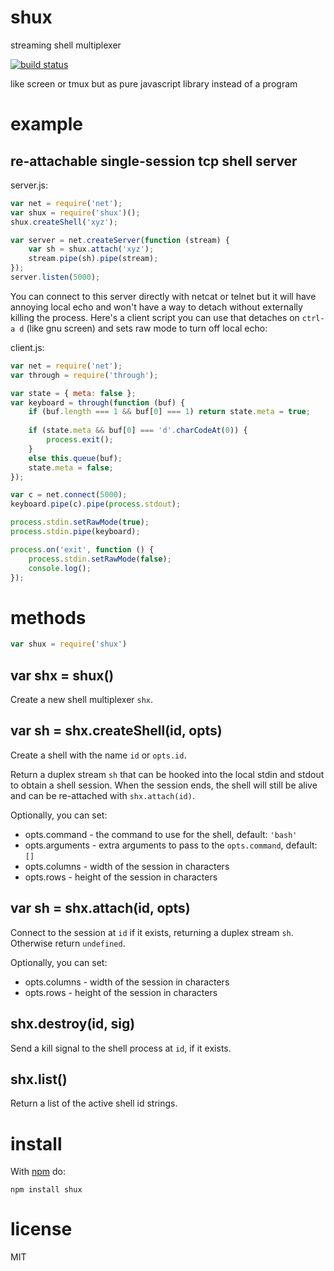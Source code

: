 # shux

streaming shell multiplexer

[![build status](https://secure.travis-ci.org/substack/shux.png)](http://travis-ci.org/substack/shux)

like screen or tmux but as pure javascript library instead of a program

# example

## re-attachable single-session tcp shell server

server.js:

``` js
var net = require('net');
var shux = require('shux')();
shux.createShell('xyz');

var server = net.createServer(function (stream) {
    var sh = shux.attach('xyz');
    stream.pipe(sh).pipe(stream);
});
server.listen(5000);
```

You can connect to this server directly with netcat or telnet but it will have
annoying local echo and won't have a way to detach without externally killing
the process. Here's a client script you can use that detaches on `ctrl-a d`
(like gnu screen) and sets raw mode to turn off local echo:

client.js:

``` js
var net = require('net');
var through = require('through');

var state = { meta: false };
var keyboard = through(function (buf) {
    if (buf.length === 1 && buf[0] === 1) return state.meta = true;
    
    if (state.meta && buf[0] === 'd'.charCodeAt(0)) {
        process.exit();
    }
    else this.queue(buf);
    state.meta = false;
});

var c = net.connect(5000);
keyboard.pipe(c).pipe(process.stdout);

process.stdin.setRawMode(true);
process.stdin.pipe(keyboard);

process.on('exit', function () {
    process.stdin.setRawMode(false);
    console.log();
});
```

# methods

``` js
var shux = require('shux')
```

## var shx = shux()

Create a new shell multiplexer `shx`.

## var sh = shx.createShell(id, opts)

Create a shell with the name `id` or `opts.id`.

Return a duplex stream `sh` that can be hooked into the local stdin and stdout
to obtain a shell session. When the session ends, the shell will still be alive
and can be re-attached with `shx.attach(id)`.

Optionally, you can set:

* opts.command - the command to use for the shell, default: `'bash'`
* opts.arguments - extra arguments to pass to the `opts.command`, default: `[]`
* opts.columns - width of the session in characters
* opts.rows - height of the session in characters

## var sh = shx.attach(id, opts)

Connect to the session at `id` if it exists, returning a duplex stream `sh`.
Otherwise return `undefined`.

Optionally, you can set:

* opts.columns - width of the session in characters
* opts.rows - height of the session in characters

## shx.destroy(id, sig)

Send a kill signal to the shell process at `id`, if it exists.

## shx.list()

Return a list of the active shell id strings.

# install

With [npm](https://npmjs.org) do:

```
npm install shux
```

# license

MIT
